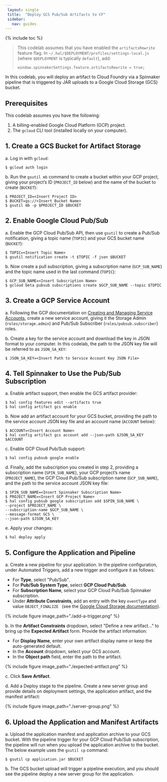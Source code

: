 ```yaml
---
 layout: single
 title:  "Deploy GCS Pub/Sub Artifacts to CF"
 sidebar:
   nav: guides
---
```

 
 {% include toc %}

> This codelab assumes that you have enabled the `artifactsRewrite` feature flag. In `~/.hal/$DEPLOYMENT/profiles/settings-local.js` (where `$DEPLOYMENT` is typically `default`), add:
>
> `window.spinnakerSettings.feature.artifactsRewrite = true;`
 
In this codelab, you will deploy an artifact to Cloud Foundry via a Spinnaker pipeline that is triggered by JAR uploads to a Google Cloud Storage (GCS) bucket.

## Prerequisites

This codelab assumes you have the following:

1. A billing-enabled Google Cloud Platform (GCP) project.
1. The `gcloud` CLI tool (installed locally on your computer).

## 1. Create a GCS Bucket for Artifact Storage

a. Log in with `gcloud`:

  ```
  $ gcloud auth login
  ```

b. Run the `gsutil mb` command to create a bucket within your GCP project, giving your project’s ID (`PROJECT_ID` below) and the name of the bucket to create (`BUCKET`):

  ```
  $ PROJECT_ID=<Insert Project ID>
  $ BUCKET=gs://<Insert Bucket Name>
  $ gsutil mb -p $PROJECT_ID $BUCKET
  ```

## 2. Enable Google Cloud Pub/Sub

a. Enable the GCP Cloud Pub/Sub API, then use `gsutil` to create a Pub/Sub notification, giving a topic name (`TOPIC`) and your GCS bucket name (`BUCKET`):

  ```
  $ TOPIC=<Insert Topic Name>
  $ gsutil notification create -t $TOPIC -f json $BUCKET
  ```

b. Now create a pull subscription, giving a subscription name (`GCP_SUB_NAME`) and the topic name used in the last command (`TOPIC`):

  ```
  $ GCP_SUB_NAME=<Insert Subscription Name>
  $ gcloud beta pubsub subscriptions create $GCP_SUB_NAME --topic $TOPIC
  ```

## 3. Create a GCP Service Account

a. Following the GCP documentation on [Creating and Managing Service Accounts](https://cloud.google.com/iam/docs/creating-managing-service-accounts), create a new service account, giving it the Storage Admin (`roles/storage.admin`) and Pub/Sub Subscriber (`roles/pubsub.subscriber`) roles.

b. Create a key for the service account and download the key in JSON format to your computer. In this codelab, the path to the JSON key file will be referred to as `JSON_SA_KEY`:

  ```
  $ JSON_SA_KEY=<Insert Path to Service Account Key JSON File>
  ```

## 4. Tell Spinnaker to Use the Pub/Sub Subscription

a. Enable artifact support, then enable the GCS artifact provider:

  ```
  $ hal config features edit --artifacts true
  $ hal config artifact gcs enable
  ```

b. Now add an artifact account for your GCS bucket, providing the path to the service account JSON key file and an account name (`ACCOUNT` below):

  ```
  $ ACCOUNT=<Insert Account Name>
  $ hal config artifact gcs account add --json-path $JSON_SA_KEY $ACCOUNT
  ```

c. Enable GCP Cloud Pub/Sub support:

  ```
  $ hal config pubsub google enable
  ```

d. Finally, add the subscription you created in step 2, providing a subscription name (`SPIN_SUB_NAME`), your GCP project’s name (`PROJECT_NAME`), the GCP Cloud Pub/Sub subscription name (`GCP_SUB_NAME`), and the path to the service account JSON key file:

  ```
  $ SPIN_SUB_NAME=<Insert Spinnaker Subscription Name>
  $ PROJECT_NAME=<Insert GCP Project Name>
  $ hal config pubsub google subscription add $SPIN_SUB_NAME \
  --project $PROJECT_NAME \
  --subscription-name $GCP_SUB_NAME \
  --message-format GCS \
  --json-path $JSON_SA_KEY
  ```

e. Apply your changes:

  ```
  $ hal deploy apply
  ```

## 5. Configure the Application and Pipeline

a. Create a new pipeline for your application. In the pipeline configuration, under Automated Triggers, add a new trigger and configure it as follows:

  * For **Type**, select "Pub/Sub".
  * For **Pub/Sub System Type**, select **GCP Cloud Pub/Sub**.
  * For **Subscription Name**, select your GCP Cloud Pub/Sub Spinnaker subscription.
  * Under **Attribute Constraints**, add an entry with the key `eventType` and value `OBJECT_FINALIZE ` (see the [Google Cloud Storage documentation](https://cloud.google.com/storage/docs/pubsub-notifications)).

  {% include figure
     image_path="./add-a-trigger.png"
  %}

b. In the **Artifact Constraints** dropdown, select "Define a new artifact..." to bring up the **Expected Artifact** form. Provide the artifact information:

  * For **Display Name**, enter your own artifact display name or keep the auto-generated default.
  * In the **Account** dropdown, select your GCS account.
  * In the **Object path** field, enter the path to the artifact.

  {% include figure
     image_path="./expected-artifact.png"
  %}

c. Click **Save Artifact**.

d. Add a Deploy stage to the pipeline. Create a new server group and provide details on deployment settings, the application artifact, and the manifest artifact:

  {% include figure
     image_path="./server-group.png"
  %}

## 6. Upload the Application and Manifest Artifacts

a. Upload the application manifest and application archive to your GCS bucket. With the pipeline trigger for your GCP Cloud Pub/Sub subscription, the pipeline will run when you upload the application archive to the bucket. The below example uses the `gsutil cp` command:

  ```
  $ gsutil cp application.jar $BUCKET
  ```

b. The GCS bucket upload will trigger a pipeline execution, and you should see the pipeline deploy a new server group for the application.
